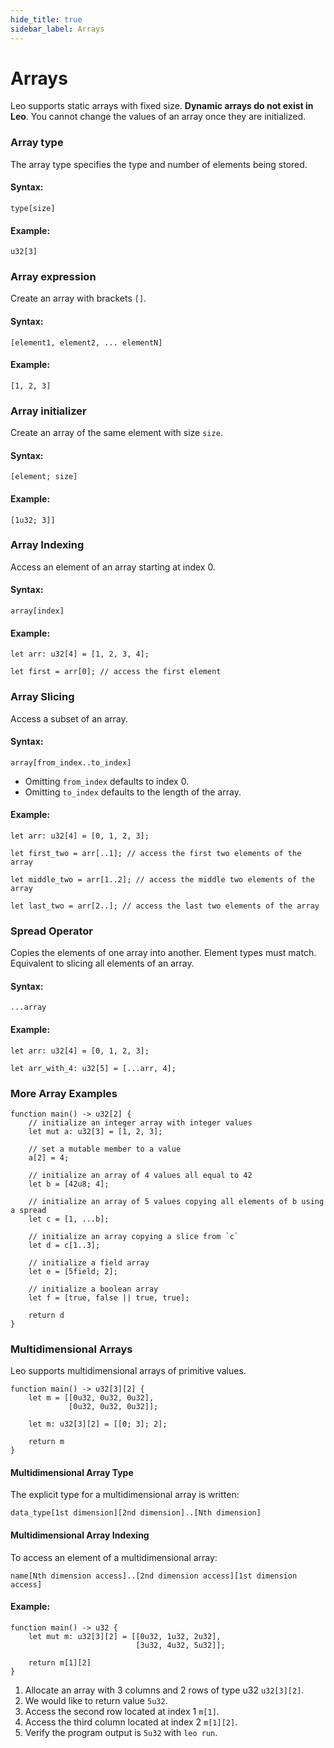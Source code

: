 ```yaml
---
hide_title: true
sidebar_label: Arrays
---
```


# Arrays

Leo supports static arrays with fixed size. 
**Dynamic arrays do not exist in Leo**. 
You cannot change the values of an array once they are initialized.

### Array type
The array type specifies the type and number of elements being stored.

#### Syntax:
`type[size]`

#### Example: 
```leo title="Array type that stores 3 elements with type u32"
u32[3]
```

### Array expression
Create an array with brackets `[]`.

#### Syntax:
`[element1, element2, ... elementN]`

#### Example:
```leo title="Array that stores values 1, 2, 3 with type u32"
[1, 2, 3]
```

### Array initializer
Create an array of the same element with size `size`.

#### Syntax:
`[element; size]` 

#### Example:
```leo title="Array that stores values 1, 1, 1 with type u32"
[1u32; 3]]
```

### Array Indexing

Access an element of an array starting at index 0.

#### Syntax:
`array[index]`

#### Example:
```leo
let arr: u32[4] = [1, 2, 3, 4];

let first = arr[0]; // access the first element
```

### Array Slicing
Access a subset of an array. 

#### Syntax:
`array[from_index..to_index]`

* Omitting `from_index` defaults to index 0.
* Omitting `to_index` defaults to the length of the array.

#### Example:
```leo
let arr: u32[4] = [0, 1, 2, 3];

let first_two = arr[..1]; // access the first two elements of the array

let middle_two = arr[1..2]; // access the middle two elements of the array

let last_two = arr[2..]; // access the last two elements of the array
```

### Spread Operator
Copies the elements of one array into another. Element types must match.
Equivalent to slicing all elements of an array.

#### Syntax:
`...array`

#### Example:
```leo
let arr: u32[4] = [0, 1, 2, 3];

let arr_with_4: u32[5] = [...arr, 4];
```

### More Array Examples

```leo
function main() -> u32[2] {
    // initialize an integer array with integer values
    let mut a: u32[3] = [1, 2, 3];

    // set a mutable member to a value
    a[2] = 4;

    // initialize an array of 4 values all equal to 42
    let b = [42u8; 4];

    // initialize an array of 5 values copying all elements of b using a spread
    let c = [1, ...b];

    // initialize an array copying a slice from `c`
    let d = c[1..3];

    // initialize a field array
    let e = [5field; 2];

    // initialize a boolean array
    let f = [true, false || true, true];

    return d
}
```

### Multidimensional Arrays

Leo supports multidimensional arrays of primitive values.

```leo
function main() -> u32[3][2] {
    let m = [[0u32, 0u32, 0u32], 
             [0u32, 0u32, 0u32]];

    let m: u32[3][2] = [[0; 3]; 2];

    return m
}
```

#### Multidimensional Array Type
The explicit type for a multidimensional array is written: 

`data_type[1st dimension][2nd dimension]..[Nth dimension]`

#### Multidimensional Array Indexing
To access an element of a multidimensional array:

`name[Nth dimension access]..[2nd dimension access][1st dimension access]`

#### Example:

```leo title="src/main.leo"
function main() -> u32 {
    let mut m: u32[3][2] = [[0u32, 1u32, 2u32],
                            [3u32, 4u32, 5u32]];

    return m[1][2]
}
```
1. Allocate an array with 3 columns and 2 rows of type u32 `u32[3][2]`. 
2. We would like to return value `5u32`.
3. Access the second row located at index 1 `m[1]`.
4. Access the third column located at index 2 `m[1][2]`.
5. Verify the program output is `5u32` with `leo run`.